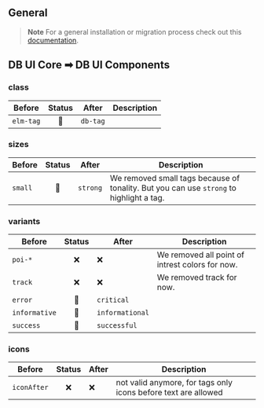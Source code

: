 ## General

> **Note**
> For a general installation or migration process check out this [documentation](https://www.npmjs.com/package/@db-ui/components).

## DB UI Core ➡ DB UI Components

### class

| Before    | Status | After    | Description |
| --------- | :----: | -------- | ----------- |
| `elm-tag` |   🔁   | `db-tag` |             |

### sizes

| Before  | Status |  After   | Description                                                                             |
| ------- | :----: | :------: | --------------------------------------------------------------------------------------- |
| `small` |   🔁   | `strong` | We removed small tags because of tonality. But you can use `strong` to highlight a tag. |

### variants

| Before        | Status | After           | Description                                     |
| ------------- | :----: | --------------- | ----------------------------------------------- |
| `poi-*`       |   ❌   | ❌              | We removed all point of intrest colors for now. |
| `track`       |   ❌   | ❌              | We removed track for now.                       |
| `error`       |   🔁   | `critical`      |                                                 |
| `informative` |   🔁   | `informational` |                                                 |
| `success`     |   🔁   | `successful`    |                                                 |

### icons

| Before      | Status | After | Description                                                    |
| ----------- | :----: | ----- | -------------------------------------------------------------- |
| `iconAfter` |   ❌   | ❌    | not valid anymore, for tags only icons before text are allowed |
